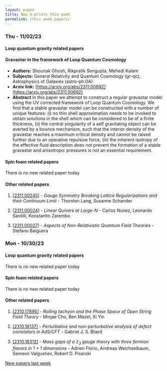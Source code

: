 ```yaml
---
layout: pages
title: New e-prints this week
permalink: /this_week_papers/
---
```




### Thu - 11/02/23

#### Loop quantum gravity related papers

#### **Gravastar in the framework of Loop Quantum Cosmology**
 - **Authors:** Shounak Ghosh, Rikpratik Sengupta, Mehedi Kalam
 - **Subjects:** General Relativity and Quantum Cosmology (gr-qc); Astrophysics of Galaxies (astro-ph.GA)
 - **Arxiv link:** [https://arxiv.org/abs/2311.00692](https://arxiv.org/abs/2311.00692)
 - **Abstract**
 In this paper we attempt to construct a regular gravastar model using the UV corrected framework of Loop Quantum Cosmology. We find that a stable gravastar model can be constructed with a number of unique features: (i) no thin shell approximation needs to be invoked to obtain solutions in the shell which can be considered to be of a finite thickness, (ii) the central singularity of a self gravitating object can be averted by a bounce mechanism, such that the interior density of the gravastar reaches a maximum critical density and cannot be raised further due to an operative repulsive force, (iii) the inherent isotropy of the effective fluid description does not prevent the formation of a stable gravastar and anisotropic pressures is not an essential requirement. 

#### Spin foam related papers

There is no new related paper today 



#### Other related papers

1. [[2311.00245]](https://arxiv.org/abs/2311.00245) - *Gauge Symmetry Breaking Lattice Regularizations and their Continuum  Limit* - Thorsten Lang, Susanne Schander

1. [[2311.00024]](https://arxiv.org/abs/2311.00024) - *Linear Quivers at Large-$N$* - Carlos Nunez, Leonardo Santilli, Konstantin Zarembo

1. [[2311.00027]](https://arxiv.org/abs/2311.00027) - *Aspects of Non-Relativistic Quantum Field Theories* - Stefano Baiguera



### Mon - 10/30/23

#### Loop quantum gravity related papers

There is no new related paper today 

#### Spin foam related papers

There is no new related paper today 



#### Other related papers

1. [[2310.17895]](https://arxiv.org/abs/2310.17895) - *Rolling tachyon and the Phase Space of Open String Field Theory* - Minjae Cho, Ben Mazel, Xi Yin

1. [[2310.18137]](https://arxiv.org/abs/2310.18137) - *Perturbative and non-perturbative analysis of defect correlators in  AdS/CFT* - Gabriel J. S. Bliard

1. [[2310.18312]](https://arxiv.org/abs/2310.18312) - *Mass gaps of a $\mathbb{Z}_3$ gauge theory with three fermion flavors in  1 + 1 dimensions* - Adrien Florio, Andreas Weichselbaum, Semeon Valgushev, Robert D. Pisarski






[New papers last week]({{site.url}}/archived/weekly/pre-prints/2023/10/30/archived_weekly_papers.html)
